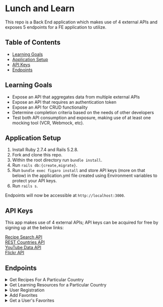 # Lunch and Learn

This repo is a Back End application which makes use of 4 external APIs and exposes 5 endpoints for a FE application to utilize.

## Table of Contents
- [Learning Goals](#learning-goals)
- [Application Setup](#application-setup)
- [API Keys](#api-keys)
- [Endpoints](#endpoints)


## Learning Goals

* Expose an API that aggregates data from multiple external APIs
* Expose an API that requires an authentication token
* Expose an API for CRUD functionality
* Determine completion criteria based on the needs of other developers
* Test both API consumption and exposure, making use of at least one mocking tool (VCR, Webmock, etc).

## Application Setup
<ol>
  <li> Install Ruby 2.7.4 and Rails 5.2.8. </li>
  <li> Fork and clone this repo. </li>
  <li> Within the root directory run <code>bundle install</code>. </li>
  <li> Run <code>rails db:{create,migrate}</code>. </li>
  <li> Run <code>bundle exec figaro install</code> and store API keys (more on that below) in the application.yml file created using Environment variables to protect your API keys. </li>
  <li> Run <code>rails s</code>. </li>
</ol>

Endpoints will now be accessible at <code>http://localhost:3000</code>.

## API Keys

This app makes use of 4 external APIs; API keys can be acquired for free by signing up at the below links:

[Recipe Search API](https://developer.edamam.com/edamam-recipe-api)<br>
[REST Countries API](https://restcountries.com/#api-endpoints-v3-all)<br>
[YouTube Data API](https://developers.google.com/youtube/v3/getting-started)<br>
[Flickr API](https://www.flickr.com/services/api/)<br>

## Endpoints

<details>
  <summary> Get Recipes For A Particular Country </summary><br>
  - GET "/api/v1/recipes?country=Canada"<br>
  - Sample response body:<br>
  ```
  {
    "data": [
        {
            "id": "null",
            "type": "recipe",
            "attributes": {
                "title": "Tamarind Beer",
                "url": "https://food52.com/recipes/13186-tamarind-beer",
                "country": "Canada",
                "image": "https://edamam-product-images.s3.amazonaws.com/web-img..."
            }
        },...
    ]
}
```
</details>

<details>
  <summary> Get Learning Resources for a Particular Country </summary><br>
  - GET "/api/v1/learning_resources"<br>
  - Sample response body:<br>
  ```
{
    "data": {
        "id": "null",
        "type": "learning_resource",
        "attributes": {
            "country": "Canada",
            "video": {
                "title": "A Super Quick History of Canada",
                "youtube_video_id": "e_okM7Mig6s"
            },
            "images": [
                {
                    "alt_tag": "WOOD THRUSH",
                    "url": "https://live.staticflickr.com/65535/52631822059_b661659d64_b.jpg"
                },...
            ]
      }
}
```
</details>

<details>
  <summary> User Registration </summary><br>
  - POST "/api/v1/users"<br>
  - Sample request body:<br>
  ```
{
  "name": "Athena Dao",
  "email": "athenadao@bestgirlever.com"
}
```
<br>
  - Sample response body:<br>
  ```
{
    "data": {
        "id": "1",
        "type": "user",
        "attributes": {
            "name": "Athena Dao",
            "email": "athenadao@bestgirlever.com",
            "api_key": "IqHVnRrBJRB-rEvJqDrbjw"
        }
    }
}
```
</details>

<details>
  <summary> Add Favorites </summary><br>
  - POST "/api/v1/favorites"<br>
  - Sample request body:<br>
  ```
{
    "api_key": "IqHVnRrBJRB-rEvJqDrbjw",
    "country": "poland",
    "recipe_link": "https://www.polishrecipes.com",
    "recipe_title": "Pierogis"
}
```
<br>
  - Sample response body:<br>
  ```
{
    "success": "Favorite added successfully"
}
```
</details>

<details>
  <summary> Get a User's Favorites </summary><br>
  - GET "/api/v1/favorites?api_key=IqHVnRrBJRB-rEvJqDrbjw"<br>
<br>
  - Sample response body:<br>
  ```
{
    "data": [
        {
            "id": "1",
            "type": "favorite",
            "attributes": {
                "recipe_title": "Crab Fried Rice (Khaao Pad Bpu)",
                "recipe_link": "https://www.tastingtable.com",
                "country": "thailand",
                "created_at": "2023-01-16T20:36:31.347Z"
            }
        },...
    ]
}
```
</details>